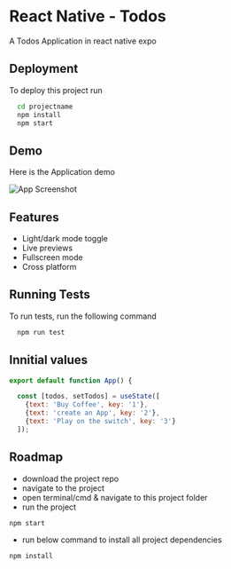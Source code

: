 
# React Native - Todos

A Todos Application in react native expo 


## Deployment

To deploy this project run

```bash
  cd projectname
  npm install
  npm start
```

## Demo

Here is the Application demo

![App Screenshot](https://media.giphy.com/media/v1.Y2lkPTc5MGI3NjExY2NiNDM2OWE3N2I2NzY3OTY3ZmMyMDI1YzUzNDQ0NTFmMDExMzA5NSZjdD1n/bYcNz4YMM9LeE4gEfa/giphy.gif)
## Features

- Light/dark mode toggle
- Live previews
- Fullscreen mode
- Cross platform


## Running Tests

To run tests, run the following command

```bash
  npm run test
```


## Innitial values

```javascript
export default function App() {

  const [todos, setTodos] = useState([
    {text: 'Buy Coffee', key: '1'},
    {text: 'create an App', key: '2'},
    {text: 'Play on the switch', key: '3'}
  ]);

```



## Roadmap

- download the project repo
- navigate to the project 
- open terminal/cmd & navigate to this project folder
- run the project
```ruby
npm start
````
- run below command to install all project dependencies
```ruby
npm install
````


